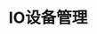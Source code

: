 ---
title: IO设备管理
permalink: /courses/operatingsystem/iodevice
categories:
  - 课程学习
  - 操作系统
tags: 
  - Operating System
---